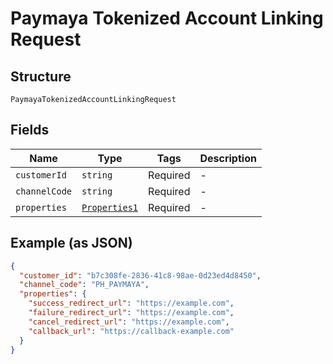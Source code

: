 
# Paymaya Tokenized Account Linking Request

## Structure

`PaymayaTokenizedAccountLinkingRequest`

## Fields

| Name | Type | Tags | Description |
|  --- | --- | --- | --- |
| `customerId` | `string` | Required | - |
| `channelCode` | `string` | Required | - |
| `properties` | [`Properties1`](/doc/models/properties-1.md) | Required | - |

## Example (as JSON)

```json
{
  "customer_id": "b7c308fe-2836-41c8-98ae-0d23ed4d8450",
  "channel_code": "PH_PAYMAYA",
  "properties": {
    "success_redirect_url": "https://example.com",
    "failure_redirect_url": "https://example.com",
    "cancel_redirect_url": "https://example.com",
    "callback_url": "https://callback-example.com"
  }
}
```

